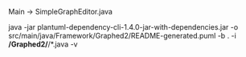 Main -> SimpleGraphEditor.java

java -jar plantuml-dependency-cli-1.4.0-jar-with-dependencies.jar -o src/main/java/Framework/Graphed2/README-generated.puml -b . -i **/Graphed2/**/*.java  -v